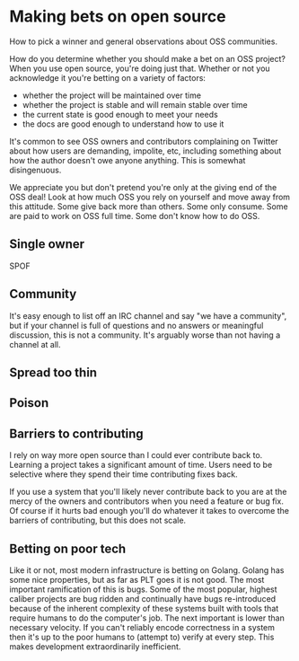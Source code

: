 # Making bets on open source

How to pick a winner and general observations about OSS communities.

How do you determine whether you should make a bet on an OSS project? When you
use open source, you're doing just that. Whether or not you acknowledge it
you're betting on a variety of factors:

- whether the project will be maintained over time
- whether the project is stable and will remain stable over time
- the current state is good enough to meet your needs
- the docs are good enough to understand how to use it

It's common to see OSS owners and contributors complaining on Twitter about how
users are demanding, impolite, etc, including something about how the author
doesn't owe anyone anything. This is somewhat disingenuous.

We appreciate you but don't pretend you're only at the giving end of the OSS
deal! Look at how much OSS you rely on yourself and move away from this
attitude. Some give back more than others. Some only consume. Some are paid to
work on OSS full time. Some don't know how to do OSS.

## Single owner

SPOF

## Community

It's easy enough to list off an IRC channel and say "we have a community", but
if your channel is full of questions and no answers or meaningful discussion,
this is not a community. It's arguably worse than not having a channel at all.

## Spread too thin

## Poison

## Barriers to contributing

I rely on way more open source than I could ever contribute back to. Learning
a project takes a significant amount of time. Users need to be selective where
they spend their time contributing fixes back.

If you use a system that you'll likely never contribute back to you are at the
mercy of the owners and contributors when you need a feature or bug fix. Of
course if it hurts bad enough you'll do whatever it takes to overcome the
barriers of contributing, but this does not scale.

## Betting on poor tech

Like it or not, most modern infrastructure is betting on Golang. Golang has some
nice properties, but as far as PLT goes it is not good. The most important
ramification of this is bugs. Some of the most popular, highest caliber projects
are bug ridden and continually have bugs re-introduced because of the inherent
complexity of these systems built with tools that require humans to do the
computer's job. The next important is lower than necessary velocity. If you
can't reliably encode correctness in a system then it's up to the poor humans to
(attempt to) verify at every step. This makes development extraordinarily
inefficient.
